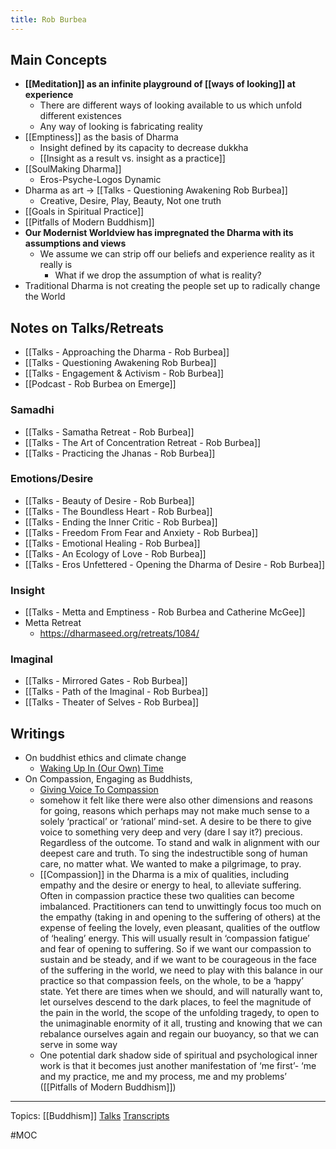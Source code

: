 ```yaml
---
title: Rob Burbea
---
```

## Main Concepts
- **[[Meditation]] as an infinite playground of [[ways of looking]] at experience**
	- There are different ways of looking available to us which unfold different existences
	- Any way of looking is fabricating reality
- [[Emptiness]] as the basis of Dharma
	- Insight defined by its capacity to decrease dukkha
	- [[Insight as a result vs. insight as a practice]] 
- [[SoulMaking Dharma]]
	- Eros-Psyche-Logos Dynamic
- Dharma as art → [[Talks - Questioning Awakening Rob Burbea]]
	- Creative, Desire, Play, Beauty, Not one truth
- [[Goals in Spiritual Practice]]
- [[Pitfalls of Modern Buddhism]]
- **Our Modernist Worldview has impregnated the Dharma with its assumptions and views**
	- We assume we can strip off our beliefs and experience reality as it really is
		- What if we drop the assumption of what is reality?
- Traditional Dharma is not creating the people set up to radically change the World 

## Notes on Talks/Retreats
- [[Talks - Approaching the Dharma - Rob Burbea]]
- [[Talks - Questioning Awakening Rob Burbea]]
- [[Talks - Engagement & Activism - Rob Burbea]]
- [[Podcast - Rob Burbea on Emerge]]

### Samadhi
- [[Talks - Samatha Retreat - Rob Burbea]]
- [[Talks - The Art of Concentration Retreat - Rob Burbea]]
- [[Talks - Practicing the Jhanas - Rob Burbea]]

### Emotions/Desire
- [[Talks - Beauty of Desire - Rob Burbea]]
- [[Talks - The Boundless Heart - Rob Burbea]]
- [[Talks - Ending the Inner Critic - Rob Burbea]]
- [[Talks - Freedom From Fear and Anxiety - Rob Burbea]]
- [[Talks - Emotional Healing - Rob Burbea]]
- [[Talks - An Ecology of Love - Rob Burbea]]
- [[Talks - Eros Unfettered - Opening the Dharma of Desire - Rob Burbea]]

### Insight
- [[Talks - Metta and Emptiness - Rob Burbea and Catherine McGee]]
- Metta Retreat
	- https://dharmaseed.org/retreats/1084/

### Imaginal
- [[Talks - Mirrored Gates - Rob Burbea]]
- [[Talks - Path of the Imaginal - Rob Burbea]]
- [[Talks - Theater of Selves - Rob Burbea]]

## Writings
- On buddhist ethics and climate change
	- [Waking Up In (Our Own) Time](https://gaiahouse.co.uk/wp-content/uploads/newsletter-spring-2012.pdf)
- On Compassion, Engaging as Buddhists, 
	- [Giving Voice To Compassion](https://gaiahouse.co.uk/wp-content/uploads/newsletter-spring-2010.pdf)
	-  somehow it felt like there were also other dimensions and reasons for going, reasons which perhaps may not make much sense to a solely ‘practical’ or ‘rational’ mind-set. A desire to be there to give voice to something very deep and very (dare I say it?) precious. Regardless of the outcome. To stand and walk in alignment with our deepest care and truth. To sing the indestructible song of human care, no matter what. We wanted to make a pilgrimage, to pray.
	-  [[Compassion]] in the Dharma is a mix of qualities, including empathy and the desire or energy to heal, to alleviate suffering. Often in compassion practice these two qualities can become imbalanced.  Practitioners can tend to unwittingly focus too much on the empathy (taking in and opening to the suffering of others) at the expense of  feeling the lovely, even pleasant, qualities of the outflow of ‘healing’ energy. This will usually result in ‘compassion fatigue’ and fear of opening to suffering. So if we want our compassion to sustain and be steady, and if we want to be courageous in the face of the suffering in the world, we need to play with this balance in our practice so that compassion feels, on the whole, to be a ‘happy’ state. Yet there are times when we should, and will naturally want to, let ourselves descend to the dark places, to feel the magnitude of the pain in the world, the scope of the unfolding tragedy, to open to the unimaginable enormity of it all, trusting and knowing that we can rebalance ourselves again and regain our buoyancy, so that we can serve in some way
	-  One potential dark shadow side of spiritual and psychological inner work is that it becomes just another manifestation of ‘me first’- ‘me and my practice, me and my process, me and my problems’ ([[Pitfalls of Modern Buddhism]])


-------------------

Topics: [[Buddhism]]
[Talks](https://dharmaseed.org/teacher/210/)
[Transcripts](https://airtable.com/shr9OS6jqmWvWTG5g/tblHlCKWIIhZzEFMk/viw3k0IfSo0Dve9ZJ)

#MOC 
